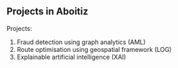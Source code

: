## Projects in Aboitiz

Projects:
1. Fraud detection using graph analytics (AML)
2. Route optimisation using geospatial framework (LOG)
3. Explainable artificial intelligence (XAI)
